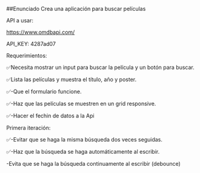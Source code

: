 ##Enunciado
Crea una aplicación para buscar películas

API a usar:

https://www.omdbapi.com/

API_KEY: 4287ad07

Requerimientos:

✅Necesita mostrar un input para buscar la película y un botón para buscar.

✅Lista las películas y muestra el título, año y poster.

✅-Que el formulario funcione.

✅-Haz que las películas se muestren en un grid responsive.

✅-Hacer el fechin de datos a la Api

Primera iteración:

✅-Evitar que se haga la misma búsqueda dos veces seguidas.

✅-Haz que la búsqueda se haga automáticamente al escribir.

-Evita que se haga la búsqueda continuamente al escribir (debounce)